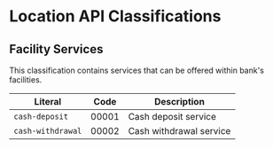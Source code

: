    
Location API Classifications
===============

Facility Services
-------------- 
This classification contains services that can be offered within bank's facilities.

Literal                       | Code   | Description
------------------------------|--------|-------------------------------------------
`cash-deposit`                | 00001  | Cash deposit service
`cash-withdrawal`             | 00002  | Cash withdrawal service

